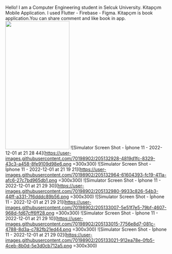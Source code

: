 Hello! I am a Computer Engineering student in Selcuk University.
Kitapçım Mobile Application.
I used Flutter - Firebase - Figma.
Kitapçım is book application.You can share comment and like book in app.
<img src = "![Simulator Screen Shot - İphone 11 - 2022-12-01 at 21 28 54](https://user-images.githubusercontent.com/70198902/205132912-aea28c52-606a-4ff3-9892-fe420b1ac722.png =300x300)"  width="200" height="400" />
![Simulator Screen Shot - İphone 11 - 2022-12-01 at 21 28 44](https://user-images.githubusercontent.com/70198902/205132928-4819d1fc-8329-43c3-a458-8fe9109d98e6.png =300x300)
![Simulator Screen Shot - İphone 11 - 2022-12-01 at 21 19 21](https://user-images.githubusercontent.com/70198902/205132964-61604393-fc19-411a-afc6-27c7bd965db1.png =300x300)
![Simulator Screen Shot - İphone 11 - 2022-12-01 at 21 29 30](https://user-images.githubusercontent.com/70198902/205132980-9933c826-54b3-44ff-a331-7f6dddc89b56.png =300x300)
![Simulator Screen Shot - İphone 11 - 2022-12-01 at 21 29 21](https://user-images.githubusercontent.com/70198902/205133007-5e51f7e5-79bf-4607-968d-fd67cff6ff28.png =300x300)
![Simulator Screen Shot - İphone 11 - 2022-12-01 at 21 29 10](https://user-images.githubusercontent.com/70198902/205133015-7756e8d7-081c-4788-8d3a-c782fb21ed44.png =300x300)
![Simulator Screen Shot - İphone 11 - 2022-12-01 at 21 29 02](https://user-images.githubusercontent.com/70198902/205133021-912ea78e-0fb5-4ceb-8b0d-5e3d0cb712a5.png =300x300)
